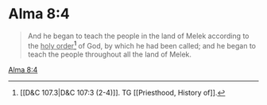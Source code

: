 # Alma 8:4

> And he began to teach the people in the land of Melek according to the <u>holy order</u>[^a] of God, by which he had been called; and he began to teach the people throughout all the land of Melek.

[Alma 8:4](https://www.churchofjesuschrist.org/study/scriptures/bofm/alma/8?lang=eng&id=p4#p4)


[^a]: [[D&C 107.3|D&C 107:3 (2-4)]]. TG [[Priesthood, History of]].
